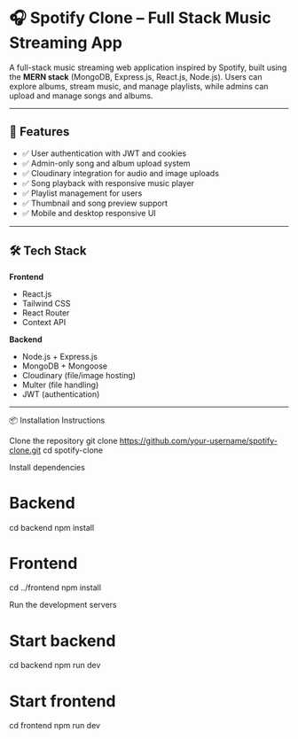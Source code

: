 # 🎧 Spotify Clone – Full Stack Music Streaming App

A full-stack music streaming web application inspired by Spotify, built using the **MERN stack** (MongoDB, Express.js, React.js, Node.js). Users can explore albums, stream music, and manage playlists, while admins can upload and manage songs and albums.

---

## 🚀 Features

- ✅ User authentication with JWT and cookies
- ✅ Admin-only song and album upload system
- ✅ Cloudinary integration for audio and image uploads
- ✅ Song playback with responsive music player
- ✅ Playlist management for users
- ✅ Thumbnail and song preview support
- ✅ Mobile and desktop responsive UI

---

## 🛠️ Tech Stack

**Frontend**
- React.js
- Tailwind CSS
- React Router
- Context API

**Backend**
- Node.js + Express.js
- MongoDB + Mongoose
- Cloudinary (file/image hosting)
- Multer (file handling)
- JWT (authentication)

---

📦 Installation Instructions

Clone the repository
git clone https://github.com/your-username/spotify-clone.git
cd spotify-clone

Install dependencies
# Backend
cd backend
npm install

# Frontend
cd ../frontend
npm install

Run the development servers
# Start backend
cd backend
npm run dev

# Start frontend
cd frontend
npm run dev
